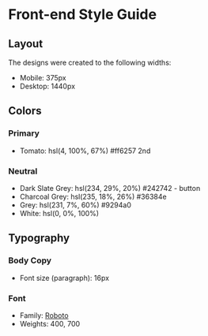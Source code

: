 # Front-end Style Guide

## Layout

The designs were created to the following widths:

- Mobile: 375px
- Desktop: 1440px

## Colors

### Primary

- Tomato: hsl(4, 100%, 67%) 	#ff6257 2nd 

### Neutral

- Dark Slate Grey: hsl(234, 29%, 20%) 	#242742 - button
- Charcoal Grey: hsl(235, 18%, 26%) 	#36384e
- Grey: hsl(231, 7%, 60%) 	#9294a0
- White: hsl(0, 0%, 100%)

## Typography

### Body Copy

- Font size (paragraph): 16px

### Font

- Family: [Roboto](https://fonts.google.com/specimen/Roboto)
- Weights: 400, 700
